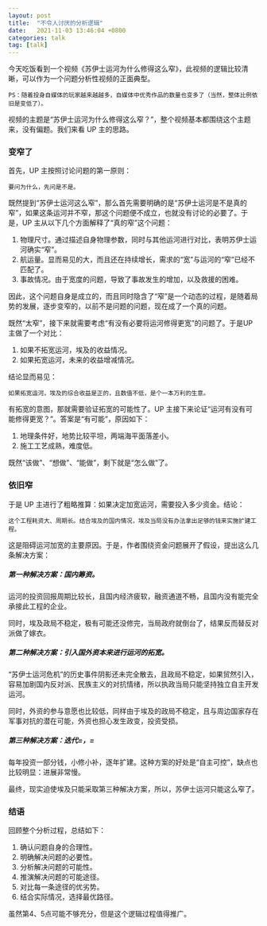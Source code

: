 ```yaml
---
layout: post
title:  "不令人讨厌的分析逻辑"
date:   2021-11-03 13:46:04 +0800
categories: talk
tag: [talk]
---
```


今天吃饭看到一个视频《苏伊士运河为什么修得这么窄》，此视频的逻辑比较清晰，可以作为一个问题分析性视频的正面典型。

<!-- more -->

    PS：随着投身自媒体的玩家越来越越多，自媒体中优秀作品的数量也变多了（当然，整体比例依旧是变低了）。

视频的主题是“苏伊士运河为什么修得这么窄？”，整个视频基本都围绕这个主题来，没有偏题。我们来看 UP 主的思路。

### 变窄了

首先，UP 主按照讨论问题的第一原则：

    要问为什么，先问是不是。

既然提到“苏伊士运河这么窄”，那么首先需要明确的是“苏伊士运河是不是真的窄”，如果这条运河并不窄，那这个问题便不成立，也就没有讨论的必要了。于是，UP 主从以下几个方面解释了“真的窄”这个问题：

1. 物理尺寸。通过描述自身物理参数，同时与其他运河进行对比，表明苏伊士运河确实“窄”。
2. 航运量。显而易见的大，而且还在持续增长，需求的“宽”与运河的“窄”已经不匹配了。
3. 事故情况。由于宽度的问题，导致了事故发生的增加，以及救援的困难。

因此，这个问题自身是成立的，而且同时隐含了“窄”是一个动态的过程，是随着局势的发展，逐步变窄的，以前不是问题的问题，现在成了一个真的问题。

既然“太窄”，接下来就需要考虑“有没有必要将运河修得更宽”的问题了。于是UP主做了一个对比：

1. 如果不拓宽运河，埃及的收益情况。
2. 如果拓宽运河，未来的收益增减情况。

结论显而易见：

    如果拓宽运河，埃及的综合收益是正的，且数值不低，是个一本万利的生意。

有拓宽的意图，那就需要验证拓宽的可能性了。UP 主接下来论证“运河有没有可能修得更宽？”。答案是“有可能”，原因如下：

1.  地理条件好，地势比较平坦，两端海平面落差小。
2.  施工工艺成熟，难度低。

既然“该做”、“想做”、“能做”，剩下就是“怎么做”了。

### 依旧窄

于是 UP 主进行了粗略推算：如果决定加宽运河，需要投入多少资金。结论：

    这个工程耗资大、周期长。结合埃及的国内情况，埃及当局没有办法拿出足够的钱来实施扩建工程。

这是阻碍运河加宽的主要原因。于是，作者围绕资金问题展开了假设，提出这么几条解决方案：

##### 第一种解决方案：国内筹资。

运河的投资回报周期比较长，且国内经济疲软，融资通道不畅，且国内没有能完全承接此工程的企业。

同时，埃及政局不稳定，极有可能还没修完，当局政府就倒台了，结果反而替反对派做了嫁衣。

##### 第二种解决方案：引入国外资本来进行运河的拓宽。

“苏伊士运河危机”的历史事件阴影还未完全散去，且政局不稳定，如果贸然引入，容易加剧国内反对派、民族主义的对抗情绪，所以执政当局只能坚持独立自主开发运河。

同时，外资的参与意愿也比较低，同样由于埃及的政局不稳定，且与周边国家存在军事对抗的潜在可能，外资也担心发生政变，投资受损。

##### 第三种解决方案：迭代=，=

每年投资一部分钱，小修小补，逐年扩建。这种方案的好处是“自主可控”，缺点也比较明显：进展非常慢。


最终，现实迫使埃及只能采取第三种解决方案，所以，苏伊士运河只能这么窄了。

### 结语

回顾整个分析过程，总结如下：

1. 确认问题自身的合理性。
2. 明确解决问题的必要性。
3. 分析解决问题的可能性。
4. 推演解决问题的可能途径。
5. 对比每一条途径的优劣势。
6. 结合实际情况，选择最优路径。


虽然第4、5点可能不够充分，但是这个逻辑过程值得推广。


